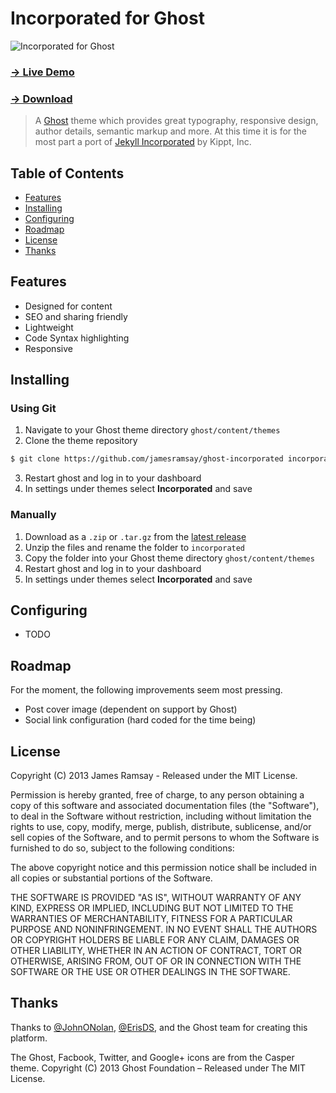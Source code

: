 # Incorporated for Ghost

![Incorporated for Ghost](http://l.jwr.vc/uTpo+)

### [→ Live Demo](http://jramsay.com.au/ghost-incorporated-features/)
### [→ Download](https://github.com/jamesramsay/ghost-incorporated/releases/latest)

> A [Ghost](https://ghost.org/) theme which provides great typography, responsive design, author details, semantic markup and more. At this time it is for the most part a port of [Jekyll Incorporated](https://github.com/kippt/jekyll-incorporated) by Kippt, Inc.


## Table of Contents

* [Features](#features)
* [Installing](#installing)
* [Configuring](#configuring)
* [Roadmap](#roadmap)
* [License](#license)
* [Thanks](#thanks)

## Features

- Designed for content
- SEO and sharing friendly
- Lightweight
- Code Syntax highlighting
- Responsive

## Installing

### Using Git
1. Navigate to your Ghost theme directory `ghost/content/themes`
2. Clone the theme repository
```sh
$ git clone https://github.com/jamesramsay/ghost-incorporated incorporated
```
3. Restart ghost and log in to your dashboard
4. In settings under themes select **Incorporated** and save


### Manually
1. Download as a `.zip` or `.tar.gz` from the [latest release](https://github.com/jamesramsay/ghost-incorporated/releases/latest)
2. Unzip the files and rename the folder to `incorporated`
4. Copy the folder into your Ghost theme directory `ghost/content/themes`
5. Restart ghost and log in to your dashboard
4. In settings under themes select **Incorporated** and save

## Configuring

- TODO

## Roadmap

For the moment, the following improvements seem most pressing.

- Post cover image (dependent on support by Ghost)
- Social link configuration (hard coded for the time being)

## License

Copyright (C) 2013 James Ramsay - Released under the MIT License.

Permission is hereby granted, free of charge, to any person obtaining a copy of this software and associated documentation files (the "Software"), to deal in the Software without restriction, including without limitation the rights to use, copy, modify, merge, publish, distribute, sublicense, and/or sell copies of the Software, and to permit persons to whom the Software is furnished to do so, subject to the following conditions:

The above copyright notice and this permission notice shall be included in all copies or substantial portions of the Software.

THE SOFTWARE IS PROVIDED "AS IS", WITHOUT WARRANTY OF ANY KIND, EXPRESS OR IMPLIED, INCLUDING BUT NOT LIMITED TO THE WARRANTIES OF MERCHANTABILITY, FITNESS FOR A PARTICULAR PURPOSE AND
NONINFRINGEMENT. IN NO EVENT SHALL THE AUTHORS OR COPYRIGHT HOLDERS BE LIABLE FOR ANY CLAIM, DAMAGES OR OTHER LIABILITY, WHETHER IN AN ACTION OF CONTRACT, TORT OR OTHERWISE, ARISING FROM, OUT OF OR IN CONNECTION WITH THE SOFTWARE OR THE USE OR OTHER DEALINGS IN THE SOFTWARE.

## Thanks

Thanks to [@JohnONolan](http://twitter/JohnONolan), [@ErisDS](http://twitter/ErisDS), and the Ghost team for creating this platform.

The Ghost, Facbook, Twitter, and Google+ icons are from the Casper theme.
Copyright (C) 2013 Ghost Foundation – Released under The MIT License.

